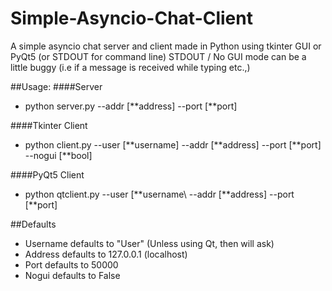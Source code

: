 # Simple-Asyncio-Chat-Client
A simple asyncio chat server and client made in Python using tkinter GUI or PyQt5 (or STDOUT for command line)
STDOUT / No GUI mode can be a little buggy (i.e if a message is received while typing etc.,)

##Usage:
####Server
 - python server.py --addr [\*\*address] --port [\*\*port]
 
####Tkinter Client
 - python client.py --user [\*\*username] --addr [\*\*address] --port [\*\*port] --nogui [\*\*bool]
 
####PyQt5 Client
 - python qtclient.py --user [\*\*username\ --addr [\*\*address] --port [\*\*port]

##Defaults
 - Username defaults to "User" (Unless using Qt, then will ask)
 - Address defaults to 127.0.0.1 (localhost)
 - Port defaults to 50000
 - Nogui defaults to False
